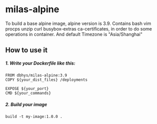 # milas-alpine

To build a base alpine image, alpine version is 3.9.
Contains  bash vim procps unzip curl busybox-extras ca-certificates,
in order to do some operations in container.
And default Timezone is "Asia/Shanghai"

## How to use it
##### 1. Write your Dockerfile like this:

```
FROM dbhys/milas-alpine:3.9
COPY ${your_dist_files} /deployments

EXPOSE ${your_port}
CMD ${your_commands}

```
##### 2. Build your image
```
build -t my-image:1.0.0 .
```
